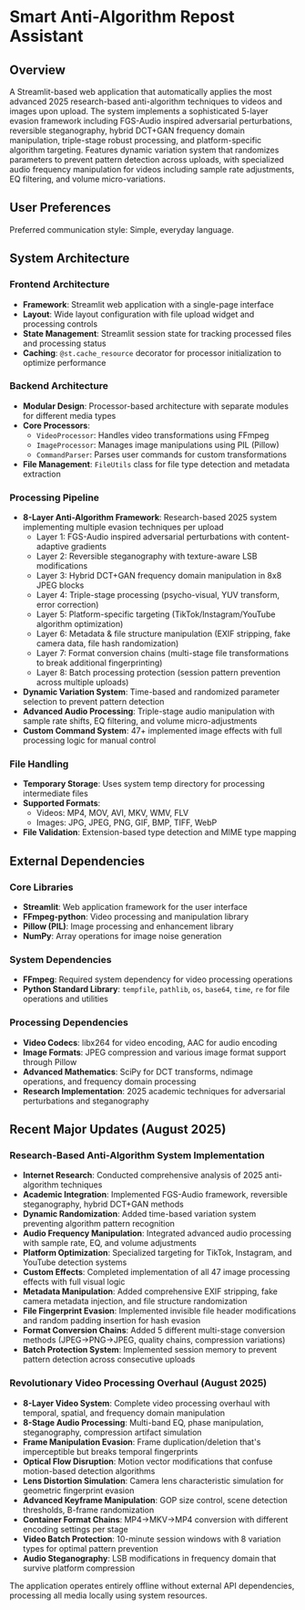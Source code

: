 # Smart Anti-Algorithm Repost Assistant

## Overview

A Streamlit-based web application that automatically applies the most advanced 2025 research-based anti-algorithm techniques to videos and images upon upload. The system implements a sophisticated 5-layer evasion framework including FGS-Audio inspired adversarial perturbations, reversible steganography, hybrid DCT+GAN frequency domain manipulation, triple-stage robust processing, and platform-specific algorithm targeting. Features dynamic variation system that randomizes parameters to prevent pattern detection across uploads, with specialized audio frequency manipulation for videos including sample rate adjustments, EQ filtering, and volume micro-variations.

## User Preferences

Preferred communication style: Simple, everyday language.

## System Architecture

### Frontend Architecture
- **Framework**: Streamlit web application with a single-page interface
- **Layout**: Wide layout configuration with file upload widget and processing controls
- **State Management**: Streamlit session state for tracking processed files and processing status
- **Caching**: `@st.cache_resource` decorator for processor initialization to optimize performance

### Backend Architecture
- **Modular Design**: Processor-based architecture with separate modules for different media types
- **Core Processors**:
  - `VideoProcessor`: Handles video transformations using FFmpeg
  - `ImageProcessor`: Manages image manipulations using PIL (Pillow)
  - `CommandParser`: Parses user commands for custom transformations
- **File Management**: `FileUtils` class for file type detection and metadata extraction

### Processing Pipeline
- **8-Layer Anti-Algorithm Framework**: Research-based 2025 system implementing multiple evasion techniques per upload
  - Layer 1: FGS-Audio inspired adversarial perturbations with content-adaptive gradients
  - Layer 2: Reversible steganography with texture-aware LSB modifications
  - Layer 3: Hybrid DCT+GAN frequency domain manipulation in 8x8 JPEG blocks
  - Layer 4: Triple-stage processing (psycho-visual, YUV transform, error correction)
  - Layer 5: Platform-specific targeting (TikTok/Instagram/YouTube algorithm optimization)
  - Layer 6: Metadata & file structure manipulation (EXIF stripping, fake camera data, file hash randomization)
  - Layer 7: Format conversion chains (multi-stage file transformations to break additional fingerprinting)
  - Layer 8: Batch processing protection (session pattern prevention across multiple uploads)
- **Dynamic Variation System**: Time-based and randomized parameter selection to prevent pattern detection
- **Advanced Audio Processing**: Triple-stage audio manipulation with sample rate shifts, EQ filtering, and volume micro-adjustments
- **Custom Command System**: 47+ implemented image effects with full processing logic for manual control

### File Handling
- **Temporary Storage**: Uses system temp directory for processing intermediate files
- **Supported Formats**: 
  - Videos: MP4, MOV, AVI, MKV, WMV, FLV
  - Images: JPG, JPEG, PNG, GIF, BMP, TIFF, WebP
- **File Validation**: Extension-based type detection and MIME type mapping

## External Dependencies

### Core Libraries
- **Streamlit**: Web application framework for the user interface
- **FFmpeg-python**: Video processing and manipulation library
- **Pillow (PIL)**: Image processing and enhancement library
- **NumPy**: Array operations for image noise generation

### System Dependencies
- **FFmpeg**: Required system dependency for video processing operations
- **Python Standard Library**: `tempfile`, `pathlib`, `os`, `base64`, `time`, `re` for file operations and utilities

### Processing Dependencies
- **Video Codecs**: libx264 for video encoding, AAC for audio encoding
- **Image Formats**: JPEG compression and various image format support through Pillow
- **Advanced Mathematics**: SciPy for DCT transforms, ndimage operations, and frequency domain processing
- **Research Implementation**: 2025 academic techniques for adversarial perturbations and steganography

## Recent Major Updates (August 2025)

### Research-Based Anti-Algorithm System Implementation
- **Internet Research**: Conducted comprehensive analysis of 2025 anti-algorithm techniques
- **Academic Integration**: Implemented FGS-Audio framework, reversible steganography, hybrid DCT+GAN methods
- **Dynamic Randomization**: Added time-based variation system preventing algorithm pattern recognition
- **Audio Frequency Manipulation**: Integrated advanced audio processing with sample rate, EQ, and volume adjustments
- **Platform Optimization**: Specialized targeting for TikTok, Instagram, and YouTube detection systems
- **Custom Effects**: Completed implementation of all 47 image processing effects with full visual logic
- **Metadata Manipulation**: Added comprehensive EXIF stripping, fake camera metadata injection, and file structure randomization
- **File Fingerprint Evasion**: Implemented invisible file header modifications and random padding insertion for hash evasion
- **Format Conversion Chains**: Added 5 different multi-stage conversion methods (JPEG→PNG→JPEG, quality chains, compression variations)
- **Batch Protection System**: Implemented session memory to prevent pattern detection across consecutive uploads

### Revolutionary Video Processing Overhaul (August 2025)
- **8-Layer Video System**: Complete video processing overhaul with temporal, spatial, and frequency domain manipulation
- **8-Stage Audio Processing**: Multi-band EQ, phase manipulation, steganography, compression artifact simulation
- **Frame Manipulation Evasion**: Frame duplication/deletion that's imperceptible but breaks temporal fingerprints
- **Optical Flow Disruption**: Motion vector modifications that confuse motion-based detection algorithms
- **Lens Distortion Simulation**: Camera lens characteristic simulation for geometric fingerprint evasion
- **Advanced Keyframe Manipulation**: GOP size control, scene detection thresholds, B-frame randomization
- **Container Format Chains**: MP4→MKV→MP4 conversion with different encoding settings per stage
- **Video Batch Protection**: 10-minute session windows with 8 variation types for optimal pattern prevention
- **Audio Steganography**: LSB modifications in frequency domain that survive platform compression

The application operates entirely offline without external API dependencies, processing all media locally using system resources.